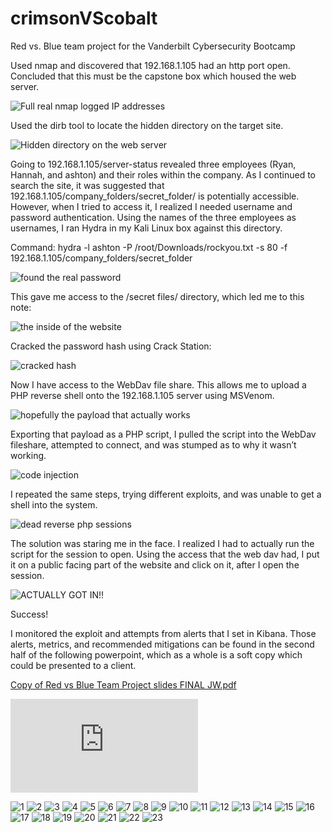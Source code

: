 # crimsonVScobalt
Red vs. Blue team project for the Vanderbilt Cybersecurity Bootcamp

Used nmap and discovered that 192.168.1.105 had an http port open. Concluded that this must be the capstone box which housed the web server. 

![Full real nmap logged IP addresses](https://user-images.githubusercontent.com/82197485/145508374-d4d86b25-1fb6-4fb2-92a0-5743594a5749.jpg)

Used the dirb tool to locate the hidden directory on the target site. 

![Hidden directory on the web server](https://user-images.githubusercontent.com/82197485/145508464-9bbfcb70-4aca-4a84-a1cd-9ec45e3a99d8.jpg)

Going to 192.168.1.105/server-status revealed three employees (Ryan, Hannah, and ashton) and their roles within the company. As I continued to search the site, it was suggested that 192.168.1.105/company_folders/secret_folder/ is potentially accessible. However, when I tried to access it, I realized I needed username and password authentication. Using the names of the three employees as usernames, I ran Hydra in my Kali Linux box against this directory.

Command: hydra -l ashton -P /root/Downloads/rockyou.txt -s 80 -f 192.168.1.105/company_folders/secret_folder

![found the real password](https://user-images.githubusercontent.com/82197485/145508493-602c17cb-7121-418a-b528-800c8d119c30.jpg)

This gave me access to the /secret files/ directory, which led me to this note:

![the inside of the website](https://user-images.githubusercontent.com/82197485/145508515-a3ea1eab-2589-4bf6-abee-281b45248333.jpg)

Cracked the password hash using Crack Station:

![cracked hash](https://user-images.githubusercontent.com/82197485/145508577-fe38e895-02cc-4598-8fea-8ff5b112ad4d.jpg)


Now I have access to the WebDav file share. This allows me to upload a PHP reverse shell onto the 192.168.1.105 server using MSVenom.

![hopefully the payload that actually works](https://user-images.githubusercontent.com/82197485/145508606-15501206-d588-4b85-acbb-855079aacad5.jpg)


Exporting that payload as a PHP script, I pulled the script into the WebDav fileshare, attempted to connect, and was stumped as to why it wasn’t working. 

![code injection](https://user-images.githubusercontent.com/82197485/145508717-6d72b18a-a3ce-442d-98d2-bd1b7716952a.jpg)


I repeated the same steps, trying different exploits, and was unable to get a shell into the system. 

![dead reverse php sessions](https://user-images.githubusercontent.com/82197485/145508736-ed113725-9231-4cec-8a24-b6e2baa2620d.jpg)


The solution was staring me in the face. I realized I had to actually run the script for the session to open. Using the access that the web dav had, I put it on a public facing part of the website and click on it, after I open the session.

![ACTUALLY GOT IN!!](https://user-images.githubusercontent.com/82197485/145508753-e69f872a-5a7d-478a-a209-22dfee3d5938.jpg)


Success!

I monitored the exploit and attempts from alerts that I set in Kibana. Those alerts, metrics, and recommended mitigations can be found in the second half of the following powerpoint, which as a whole is a soft copy which could be presented to a client. 

[Copy of Red vs Blue Team Project slides FINAL JW.pdf](https://github.com/joshuawelsch2/crimsonVScobalt/files/7689761/Copy.of.Red.vs.Blue.Team.Project.slides.FINAL.JW.pdf)

<embed src="https://github.com/joshuawelsch2/crimsonVScobalt/files/7689761/Copy.of.Red.vs.Blue.Team.Project.slides.FINAL.JW.pdf" type="application/pdf">

![1](https://user-images.githubusercontent.com/82197485/145510649-1d016ee9-3a4e-448f-8ad9-ad8e3d9e5180.jpg)
![2](https://user-images.githubusercontent.com/82197485/145510733-442ce0f6-23b5-425f-90bd-55e6c718c9fe.jpg)
![3](https://user-images.githubusercontent.com/82197485/145510664-a5d29238-fbb3-4cb5-851f-57b64e125f79.jpg)
![4](https://user-images.githubusercontent.com/82197485/145510665-c35dd2c8-7c7d-4b03-9374-40964ec0b85d.jpg)
![5](https://user-images.githubusercontent.com/82197485/145510666-f811233a-99e8-4f01-8f05-aaca82ada115.jpg)
![6](https://user-images.githubusercontent.com/82197485/145510667-269a9926-df0d-4879-8d2b-761ba10480bf.jpg)
![7](https://user-images.githubusercontent.com/82197485/145510668-4294955b-d155-40eb-bde2-3b61fc80951d.jpg)
![8](https://user-images.githubusercontent.com/82197485/145510670-512d3d5f-78d7-4dea-b77f-8303a6161f7e.jpg)
![9](https://user-images.githubusercontent.com/82197485/145510671-917ff9af-d6f0-4a1f-8c74-b7b858462449.jpg)
![10](https://user-images.githubusercontent.com/82197485/145510673-4cb4b029-a130-45e0-94ff-b40cc4a70e45.jpg)
![11](https://user-images.githubusercontent.com/82197485/145510674-f0a3803f-885e-4079-81aa-66ff518e6fcc.jpg)
![12](https://user-images.githubusercontent.com/82197485/145510675-13f3ba5c-c345-44ed-8f5f-c972020a01b6.jpg)
![13](https://user-images.githubusercontent.com/82197485/145510676-7e4a5ccf-2738-41dd-a549-098ff20efdb9.jpg)
![14](https://user-images.githubusercontent.com/82197485/145510677-174bfb43-f737-4892-bdb0-cc4401921c4c.jpg)
![15](https://user-images.githubusercontent.com/82197485/145510678-2967c75a-0354-4a66-8908-9bb1d2ce04ea.jpg)
![16](https://user-images.githubusercontent.com/82197485/145510679-51870dd7-52bd-4c19-8faf-af4c89b91450.jpg)
![17](https://user-images.githubusercontent.com/82197485/145510680-b584a1aa-f128-4a34-a2b4-9aadb2b1781d.jpg)
![18](https://user-images.githubusercontent.com/82197485/145510681-be59c7f0-d1d4-41dc-829a-288bc89ae109.jpg)
![19](https://user-images.githubusercontent.com/82197485/145510682-3b3d632d-361c-4ac2-bea6-cdb10406dcd0.jpg)
![20](https://user-images.githubusercontent.com/82197485/145510683-5552e30b-2c27-41bb-b707-14fbcdeb86dd.jpg)
![21](https://user-images.githubusercontent.com/82197485/145510684-488624a2-f73f-428c-8a0c-8e4a59553975.jpg)
![22](https://user-images.githubusercontent.com/82197485/145510685-ed259d75-87e3-4569-afcd-70af87896112.jpg)
![23](https://user-images.githubusercontent.com/82197485/145510686-08333056-4296-475f-a684-095939ae70d4.jpg)


